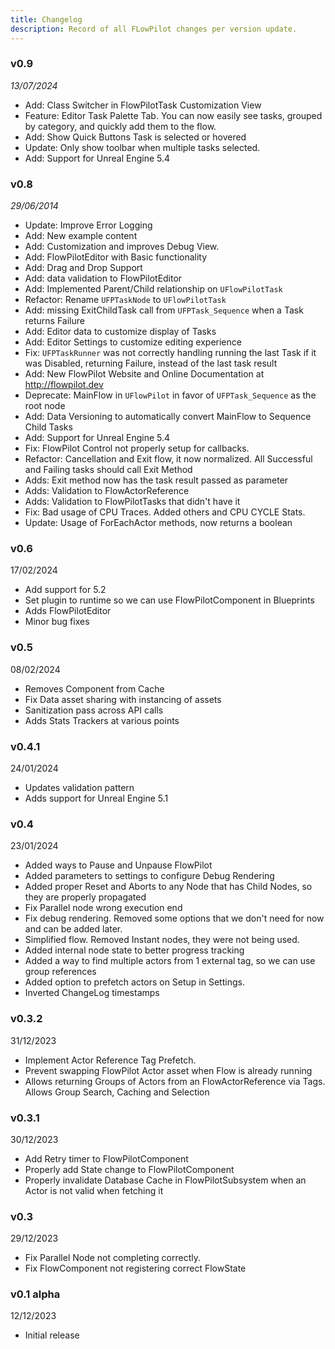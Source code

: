 ```yaml
---
title: Changelog
description: Record of all FLowPilot changes per version update.
---
```


### v0.9

_13/07/2024_

- Add: Class Switcher in FlowPilotTask Customization View
- Feature: Editor Task Palette Tab. You can now easily see tasks, grouped by category, and quickly add them to the flow.
- Add: Show Quick Buttons Task is selected or hovered
- Update: Only show toolbar when multiple tasks selected.
- Add: Support for Unreal Engine 5.4

### v0.8

_29/06/2014_

- Update: Improve Error Logging
- Add: New example content
- Add: Customization and improves Debug View.
- Add: FlowPilotEditor with Basic functionality
- Add: Drag and Drop Support
- Add: data validation to FlowPilotEditor
- Add: Implemented Parent/Child relationship on `UFlowPilotTask`
- Refactor: Rename `UFPTaskNode` to `UFlowPilotTask`
- Add: missing ExitChildTask call from `UFPTask_Sequence` when a Task returns Failure
- Add: Editor data to customize display of Tasks
- Add: Editor Settings to customize editing experience
- Fix: `UFPTaskRunner` was not correctly handling running the last Task if it was Disabled, returning Failure, instead of the last task result
- Add: New FlowPilot Website and Online Documentation at <http://flowpilot.dev>
- Deprecate: MainFlow in `UFlowPilot` in favor of `UFPTask_Sequence` as the root node
- Add: Data Versioning to automatically convert MainFlow to Sequence Child Tasks
- Add: Support for Unreal Engine 5.4
- Fix: FlowPilot Control not properly setup for callbacks.
- Refactor: Cancellation and Exit flow, it now normalized. All Successful and Failing tasks should call Exit Method
- Adds: Exit method now has the task result passed as parameter
- Adds: Validation to FlowActorReference
- Adds: Validation to FlowPilotTasks that didn't have it
- Fix: Bad usage of CPU Traces. Added others and CPU CYCLE Stats.
- Update: Usage of ForEachActor methods, now returns a boolean

### v0.6

17/02/2024

- Add support for 5.2
- Set plugin to runtime so we can use FlowPilotComponent in Blueprints
- Adds FlowPilotEditor
- Minor bug fixes

### v0.5

08/02/2024

- Removes Component from Cache
- Fix Data asset sharing with instancing of assets
- Sanitization pass across API calls
- Adds Stats Trackers at various points

### v0.4.1

24/01/2024

- Updates validation pattern
- Adds support for Unreal Engine 5.1

### v0.4

23/01/2024

- Added ways to Pause and Unpause FlowPilot
- Added parameters to settings to configure Debug Rendering
- Added proper Reset and Aborts to any Node that has Child Nodes, so they are properly propagated
- Fix Parallel node wrong execution end
- Fix debug rendering. Removed some options that we don't need for now and can be added later.
- Simplified flow. Removed Instant nodes, they were not being used.
- Added internal node state to better progress tracking
- Added a way to find multiple actors from 1 external tag, so we can use group references
- Added option to prefetch actors on Setup in Settings.
- Inverted ChangeLog timestamps

### v0.3.2

31/12/2023

- Implement Actor Reference Tag Prefetch.
- Prevent swapping FlowPilot Actor asset when Flow is already running
- Allows returning Groups of Actors from an FlowActorReference via Tags. Allows Group Search, Caching and Selection

### v0.3.1

30/12/2023

- Add Retry timer to FlowPilotComponent
- Properly add State change to FlowPilotComponent
- Properly invalidate Database Cache in FlowPilotSubsystem when an Actor is not valid when fetching it

### v0.3

29/12/2023

- Fix Parallel Node not completing correctly.
- Fix FlowComponent not registering correct FlowState

### v0.1 alpha

12/12/2023

- Initial release
